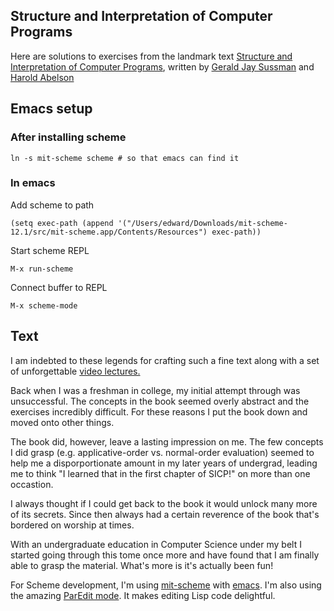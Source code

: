 ## Structure and Interpretation of Computer Programs

Here are solutions to exercises from the landmark text [Structure and
Interpretation of Computer Programs](https://mitpress.mit.edu/sicp/),
written by [Gerald Jay
Sussman](https://en.wikipedia.org/wiki/Gerald_Jay_Sussman) and [Harold
Abelson](https://en.wikipedia.org/wiki/Hal_Abelson)

## Emacs setup

### After installing scheme

```
ln -s mit-scheme scheme # so that emacs can find it
```

### In emacs

Add scheme to path

```
(setq exec-path (append '("/Users/edward/Downloads/mit-scheme-12.1/src/mit-scheme.app/Contents/Resources") exec-path))
```

Start scheme REPL

```
M-x run-scheme
```

Connect buffer to REPL

```
M-x scheme-mode
```

## Text

I am indebted to
these legends for crafting such a fine text along with a set of
unforgettable [video
lectures.](http://ocw.mit.edu/courses/electrical-engineering-and-computer-science/6-001-structure-and-interpretation-of-computer-programs-spring-2005/video-lectures/)

Back when I was a freshman in college, my initial attempt through was
unsuccessful. The concepts in the book seemed overly abstract and the
exercises incredibly difficult. For these reasons I put the book down
and moved onto other things.

The book did, however, leave a lasting impression on me. The few
concepts I did grasp (e.g. applicative-order vs. normal-order
evaluation) seemed to help me a disporportionate amount in my later
years of undergrad, leading me to think "I learned that in the first
chapter of SICP!" on more than one occastion.

I always thought if I could get back to the book it would unlock many
more of its secrets. Since then always had a certain reverence of the
book that's bordered on worship at times.

With an undergraduate education in Computer Science under my belt I
started going through this tome once more and have found that I am
finally able to grasp the material. What's more is it's actually been fun!

For Scheme development, I'm using
[mit-scheme](http://www.nongnu.org/geiser/) with
[emacs](http://www.gnu.org/software/emacs/). I'm also using the
amazing [ParEdit mode](http://www.emacswiki.org/emacs/ParEdit). It
makes editing Lisp code delightful.
